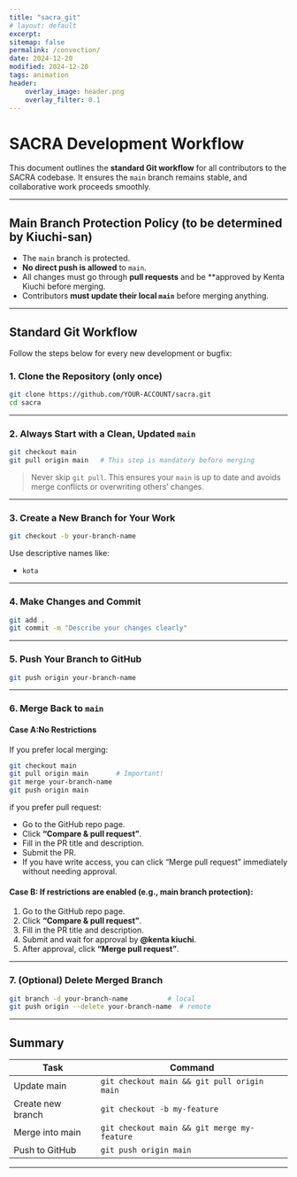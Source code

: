 ```yaml
---
title: "sacra_git"
# layout: default
excerpt: 
sitemap: false
permalink: /convection/
date: 2024-12-20
modified: 2024-12-20
tags: animation
header:
    overlay_image: header.png
    overlay_filter: 0.1 
---
```



# SACRA Development Workflow

This document outlines the **standard Git workflow** for all contributors to the SACRA codebase. It ensures the `main` branch remains stable, and collaborative work proceeds smoothly.

---

## Main Branch Protection Policy (to be determined by Kiuchi-san)

- The `main` branch is protected.
- **No direct push is allowed** to `main`.
- All changes must go through **pull requests** and be **approved by Kenta Kiuchi before merging.
- Contributors **must update their local `main`** before merging anything.

---

## Standard Git Workflow

Follow the steps below for every new development or bugfix:

### 1. Clone the Repository (only once)
```bash
git clone https://github.com/YOUR-ACCOUNT/sacra.git
cd sacra
```

---

### 2. Always Start with a Clean, Updated `main`
```bash
git checkout main
git pull origin main   # This step is mandatory before merging
```

>  Never skip `git pull`. This ensures your `main` is up to date and avoids merge conflicts or overwriting others’ changes.

---

### 3. Create a New Branch for Your Work
```bash
git checkout -b your-branch-name
```

Use descriptive names like:
- `kota`


---

### 4. Make Changes and Commit
```bash
git add .
git commit -m "Describe your changes clearly"
```

---

### 5. Push Your Branch to GitHub
```bash
git push origin your-branch-name
```

---

### 6. Merge Back to `main` 

#### Case A:No Restrictions 
If you prefer local merging:

```bash
git checkout main
git pull origin main       # Important!
git merge your-branch-name
git push origin main
```
if you prefer pull request:

- Go to the GitHub repo page.
- Click **“Compare & pull request”**.
- Fill in the PR title and description.
- Submit the PR.
- If you have write access, you can click “Merge pull request” immediately without needing approval.


#### Case B: If restrictions are **enabled** (e.g., main branch protection):

1. Go to the GitHub repo page.
2. Click **“Compare & pull request”**.
3. Fill in the PR title and description.
4. Submit and wait for approval by **@kenta kiuchi**.
5. After approval, click **“Merge pull request”**.


---

### 7. (Optional) Delete Merged Branch
```bash
git branch -d your-branch-name          # local
git push origin --delete your-branch-name  # remote
```

---

## Summary

| Task | Command |
|------|---------|
| Update main | `git checkout main && git pull origin main` |
| Create new branch | `git checkout -b my-feature` |
| Merge into main | `git checkout main && git merge my-feature` |
| Push to GitHub | `git push origin main` |

---
